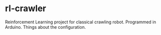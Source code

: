 # rl-crawler
Reinforcement Learning project for classical crawling robot.
Programmed in Arduino.
Things about the configuration.